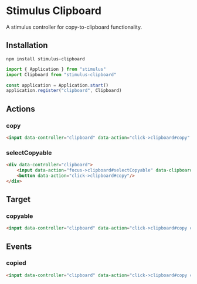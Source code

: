 # Stimulus Clipboard

A stimulus controller for copy-to-clipboard functionality.

## Installation

```shell
npm install stimulus-clipboard
```

```javascript
import { Application } from "stimulus"
import Clipboard from "stimulus-clipboard"

const application = Application.start()
application.register("clipboard", Clipboard)
```

## Actions

### copy

```html
<input data-controller="clipboard" data-action="click->clipboard#copy" />
```

### selectCopyable

```html
<div data-controller="clipboard">
    <input data-action="focus->clipboard#selectCopyable" data-clipboard-target="copyable"/>
    <button data-action="click->clipboard#copy"/>
</div>
```

## Target

### copyable

```html
<input data-controller="clipboard" data-action="click->clipboard#copy clipboard:copied->tooltip#show" />
```

## Events

### copied

```html
<input data-controller="clipboard" data-action="click->clipboard#copy clipboard:copied->tooltip#show" />
```